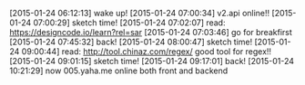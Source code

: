 [2015-01-24 06:12:13] wake up!
[2015-01-24 07:00:34] v2.api online!!
[2015-01-24 07:00:29] sketch time!
[2015-01-24 07:02:07] read: https://designcode.io/learn?rel=sar
[2015-01-24 07:03:46] go for breakfirst
[2015-01-24 07:45:32] back!
[2015-01-24 08:00:47] sketch time!
[2015-01-24 09:00:44] read: http://tool.chinaz.com/regex/ good tool for regex!!
[2015-01-24 09:01:15] sketch time!
[2015-01-24 09:17:01] back!
[2015-01-24 10:21:29] now 005.yaha.me online  both front and backend